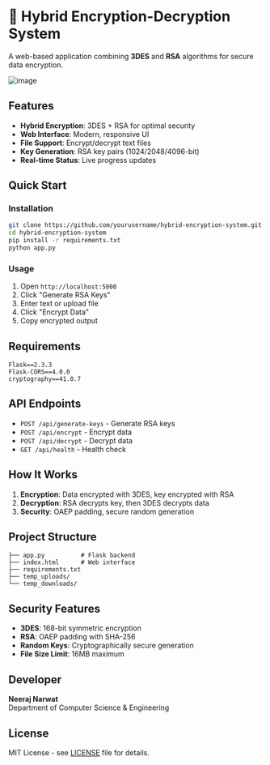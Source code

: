 # 🔐 Hybrid Encryption-Decryption System

A web-based application combining **3DES** and **RSA** algorithms for secure data encryption.

![image](https://github.com/user-attachments/assets/48fd4f12-2d04-48b7-b2a1-57d386a851ad)


## Features

- **Hybrid Encryption**: 3DES + RSA for optimal security
- **Web Interface**: Modern, responsive UI
- **File Support**: Encrypt/decrypt text files
- **Key Generation**: RSA key pairs (1024/2048/4096-bit)
- **Real-time Status**: Live progress updates

## Quick Start

### Installation
```bash
git clone https://github.com/yourusername/hybrid-encryption-system.git
cd hybrid-encryption-system
pip install -r requirements.txt
python app.py
```

### Usage
1. Open `http://localhost:5000`
2. Click "Generate RSA Keys"
3. Enter text or upload file
4. Click "Encrypt Data"
5. Copy encrypted output

## Requirements

```
Flask==2.3.3
Flask-CORS==4.0.0
cryptography==41.0.7
```

## API Endpoints

- `POST /api/generate-keys` - Generate RSA keys
- `POST /api/encrypt` - Encrypt data
- `POST /api/decrypt` - Decrypt data
- `GET /api/health` - Health check

## How It Works

1. **Encryption**: Data encrypted with 3DES, key encrypted with RSA
2. **Decryption**: RSA decrypts key, then 3DES decrypts data
3. **Security**: OAEP padding, secure random generation

## Project Structure

```
├── app.py          # Flask backend
├── index.html      # Web interface
├── requirements.txt
├── temp_uploads/
└── temp_downloads/
```

## Security Features

- **3DES**: 168-bit symmetric encryption
- **RSA**: OAEP padding with SHA-256
- **Random Keys**: Cryptographically secure generation
- **File Size Limit**: 16MB maximum

## Developer

**Neeraj Narwat**  
Department of Computer Science & Engineering

## License

MIT License - see [LICENSE](LICENSE) file for details.

